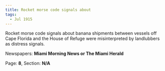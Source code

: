 ```yaml
---  
title: Rocket morse code signals about  
tags:  
  - Jul 1915  
---  
```

  
Rocket morse code signals about banana shipments between vessels off Cape Florida and the House of Refuge were misinterpreted by landlubbers as distress signals.  
  
Newspapers: **Miami Morning News or The Miami Herald**  
  
Page: **8**, Section: **N/A** 

